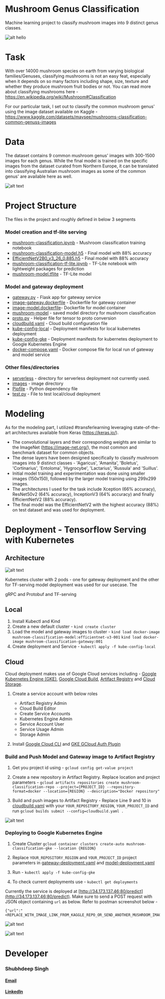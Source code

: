 # Mushroom Genus Classification
Machine learning project to classify mushroom images into 9 distinct genus classes.

![alt hello](https://github.com/Shubh18s/mushroom-genus-classification/blob/main/images/mushroom_classification_image_bing_generated.jpg)


# Task
With over 14000 mushroom species on earth from varying biological families/Genuses, classifying mushrooms is not an easy feat, especially when it depends on so many factors including shape, size, texture and whether they produce mushroom fruit bodies or not. You can read more about classifying mushrooms here - https://en.wikipedia.org/wiki/Mushroom#Classification

For our particular task, I set out to classify the common mushroom genus' using the image dataset available on Kaggle - https://www.kaggle.com/datasets/maysee/mushrooms-classification-common-genuss-images

# Data
The dataset contains 9 common mushroom genus' images with 300-1500 images for each genus. While the final model is trained on the specific images from the dataset curated from Northern Europe, it can be translated into classifying Australian mushroom images as some of the common genus' are available here as well.

![alt text](https://github.com/Shubh18s/mushroom-genus-classification/blob/main/images/mushroom_genus_distribution.png)

# Project Structure

The files in the project and roughly defined in below 3 segments

### Model creation and tf-lite serving
- [mushroom-classification.ipynb](mushroom-classification.ipynb) - Mushroom classification training notebook
- [mushroom-classification-model.h5](mushroom-classification-model.h5) - Final model with 88% accuracy
- [EfficientNetV2B0_v3_26_0.885.h5](EfficientNetV2B0_v3_26_0.885.h5) - Final model with 88% accuracy
- [mushroom-classification-tf-lite.ipynb](mushroom-classification-tf-lite.ipynb) - TF-Lite notebook with lightweight packages for prediction
- [mushroom-model.tflite](mushroom-model.tflite) - TF-Lite model

### Model and gateway deployment
- [gateway.py](gateway.py) - Flask app for gateway service
- [image-gateway.dockerfile](image-gateway.dockerfile) - Dockerfile for gateway container
- [image-model.dockerfile](image-model.dockerfile)- Dockerfile for model container
- [mushroom-model](mushroom-model) - saved model directory for mushroom classification
- [proto.py](proto.py) - Helper file for tensor to proto conversion
- [cloudbuild.yaml](cloudbuild.yaml) - Cloud build configuration file
- [kube-config-local](kube-config-local) - Deployment manifests for local kubernetes deployment
- [kube-config-gke](kube-config-gke) - Deployment manifests for kubernetes deployment to Google Kubernetes Engine
- [docker-compose.yaml](docker-compose.yaml) - Docker compose file for local run of gateway and model service

### Other files/directories
- [serverless](serverless) - directory for serverless deployment not currently used.
- [images](images) - image directory
- [Pipfile](Pipfile) - Python dependency file
- [test.py](test.py) - File to test local/cloud deployment

# Modeling
As for the modeling part, I utilized #transferlearning leveraging state-of-the-art architectures available from Keras (https://keras.io/).
- The convolutional layers and their corresponding weights are similar to the ImageNet (https://image-net.org/), the most common and benchmark dataset for common objects.
- The dense layers have been designed specifically to classify mushroom images into 9 distinct classes - 'Agaricus', 'Amanita', 'Boletus', 'Cortinarius', 'Entoloma', 'Hygrocybe', 'Lactarius', 'Russula' and 'Suillus'.
- Initial model training and experimentation was done using smaller images (150x150), followed by the larger model training using 299x299 images.
- The architectures I used for the task include Xception (66% accuracy), ResNet50v2 (64% accuracy), InceptionV3 (64% accuracy) and finally EfficientNetV2 (88% accuracy).
- The final model was the EfficientNetV2 with the highest accuracy (88%) on test dataset and was used for deployment.


# Deployment - Tensorflow Serving with Kubernetes

## Architecture

![alt text](https://github.com/Shubh18s/mushroom-genus-classification/blob/main/images/mushroom_classification_architecture.jpg)

Kubernetes cluster with 2 pods - one for gateway deployment and the other for TF-serving model deployment was used for our usecase. The 

gRPC and Protobuf and TF-serving

## Local

1. Install Kubectl and Kind
2. Create a new default cluster -
    `kind create cluster`
3. Load the model and gateway images to cluster -
    `kind load docker-image mushroom-classification-model:efficientnet-v3-001`
    `kind load docker-image mushroom-classification-gateway:001`
4. Create deployment and Service -
    `kubectl apply -f kube-config-local`

## Cloud

Cloud deployment makes use of Google Cloud services including - [Google Kubernetes Engine (GKE)](https://cloud.google.com/kubernetes-engine/?utm_source=bing&utm_medium=cpc&utm_campaign=japac-AU-all-en-dr-BKWS-all-super-trial-PHR-dr-1605216&utm_content=text-ad-none-none-DEV_c-CRE_-ADGP_Hybrid+%7C+BKWS+-+PHR+%7C+Txt+~+Containers_Kubernetes+Engine_google+kubernetes_main-KWID_43700079238685177-kwd-71606489890140:loc-9&userloc_122876-network_o&utm_term=KW_google+kubernetes+engine&gclsrc=3p.ds&&gclid=d2a059b180b9139664243c1a5309bd4f&gclsrc=3p.ds&&hl=en), [Google Cloud Build](https://cloud.google.com/build?hl=en), [Artifact Registry](https://cloud.google.com/artifact-registry/) and [Cloud Storage](https://cloud.google.com/storage/?hl=en).

1. Create a service account with below roles
    - Artifact Registry Admin
    - Cloud Build Editor
    - Create Service Accounts
    - Kubernetes Engine Admin
    - Service Account User
    - Service Usage Admin
    - Storage Admin

2. Install [Google Cloud CLI](https://cloud.google.com/sdk/docs/install#deb) and [GKE GCloud Auth Plugin](https://cloud.google.com/blog/products/containers-kubernetes/kubectl-auth-changes-in-gke)


### Build and Push Model and Gateway image to Artifact Registry

1. Get you project id using - `gcloud config get-value project`

2. Create a new repository in Artifact Registry. Replace location and project parameters  - 
`gcloud artifacts repositories create mushroom-classification-repo --project={PROJECT_ID} --repository-format=docker --location={REGION} --description="Docker repository"`

3. Build and push images to Artifact Registry -
    Replace Line 9 and 10 in [cloudbuild.yaml](cloudbuild.yaml) with your `YOUR_REPOSITORY_REGION`, `YOUR_PROJECT_ID` and run `gcloud builds submit --config=cloudbuild.yaml .`

![alt text](https://github.com/Shubh18s/mushroom-genus-classification/blob/main/images/artifact_registry_sc.png)

### Deploying to Google Kubernetes Engine
1. Create Cluster 
`gcloud container clusters create-auto mushroom-classification-gke --location {REGION}`

2. Replace `YOUR_REPOSITORY_REGION` and `YOUR_PROJECT_ID` project parameters in [gateway-deployment.yaml](kube-config-gke/gateway-deployment.yaml) and [model-deployment.yaml](kube-config-gke/model-deployment.yaml)

3. Run - `kubectl apply -f kube-config-gke`

4. To check current deployments use - 
`kubectl get deployments`

Currently the service is deployed at [http://34.173.137.46:80/predict](http://34.173.137.46:80/predict). Make sure to send a POST request with JSON object containing `url` as below. Refer to postman screenshot below -

```
{"url":"<REPLACE_WITH_IMAGE_LINK_FROM_KAGGLE_REPO_OR_SEND_ANOTHER_MUSHROOM_IMAGE>"}
```

![alt text](https://github.com/Shubh18s/mushroom-genus-classification/blob/main/images/gke_deployments.png)

![alt text](https://github.com/Shubh18s/mushroom-genus-classification/blob/main/images/postman_sc.png)

<!-- ![alt text](https://github.com/Shubh18s/mushroom-genus-classification/blob/main/images/gke_deployment_test.png) -->

# Developer

### Shubhdeep Singh 
#### [Email](mailto@singh18shubhdeep@gmail.com)
#### [LinkedIn](https://www.linkedin.com/in/shubh18s/)